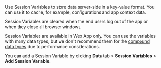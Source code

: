 
Use Session Variables to store data server-side in a key-value format. You can use it to cache, for example, configurations and app context data. 

Session Variables are cleared when the end users log out of the app or when they close all browser windows.

Session Variables are available in Web App only. You can use the variables with many data types, but we don't recommend them for the [compound data types](<../../data/data-types/available-data-types.md>) due to performance considerations. 

You can add a Session Variable by clicking **Data** tab > **Session Variables** > **Add Session Variable**.

